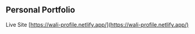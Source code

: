 ## Personal Portfolio

Live Site [https://wali-profile.netlify.app/](https://wali-profile.netlify.app/)
